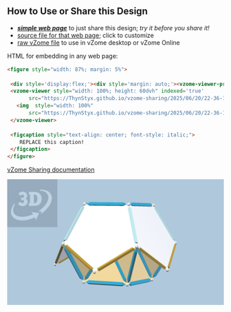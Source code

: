 
## How to Use or Share this Design

 - [***simple web page***](<https://ThynStyx.github.io/vzome-sharing/2025/06/20/22-36-13-P158-Shape-2/>) to just share this design; *try it before you share it!*
 - [source file for that web page](<https://github.com/ThynStyx/vzome-sharing/edit/main/2025/06/20/22-36-13-P158-Shape-2/index.md>); click to customize
 - [raw vZome file](<https://raw.githubusercontent.com/ThynStyx/vzome-sharing/main/2025/06/20/22-36-13-P158-Shape-2/P158-Shape-2.vZome>) to use in vZome desktop or vZome Online
 
 HTML for embedding in any web page:
 ```html
<figure style="width: 87%; margin: 5%">
  
  <div style='display:flex;'><div style='margin: auto;'><vzome-viewer-previous label='prev step'></vzome-viewer-previous><vzome-viewer-next label='next step'></vzome-viewer-next></div></div>
  <vzome-viewer style="width: 100%; height: 60dvh" indexed='true'
        src="https://ThynStyx.github.io/vzome-sharing/2025/06/20/22-36-13-P158-Shape-2/P158-Shape-2.vZome" >
    <img  style="width: 100%"
        src="https://ThynStyx.github.io/vzome-sharing/2025/06/20/22-36-13-P158-Shape-2/P158-Shape-2.png" >
  </vzome-viewer>

  <figcaption style="text-align: center; font-style: italic;">
     REPLACE this caption!
  </figcaption>
</figure>

 ```

[vZome Sharing documentation](https://vzome.github.io/vzome/sharing.html#how-it-works)

![Image](<P158-Shape-2.png>)

